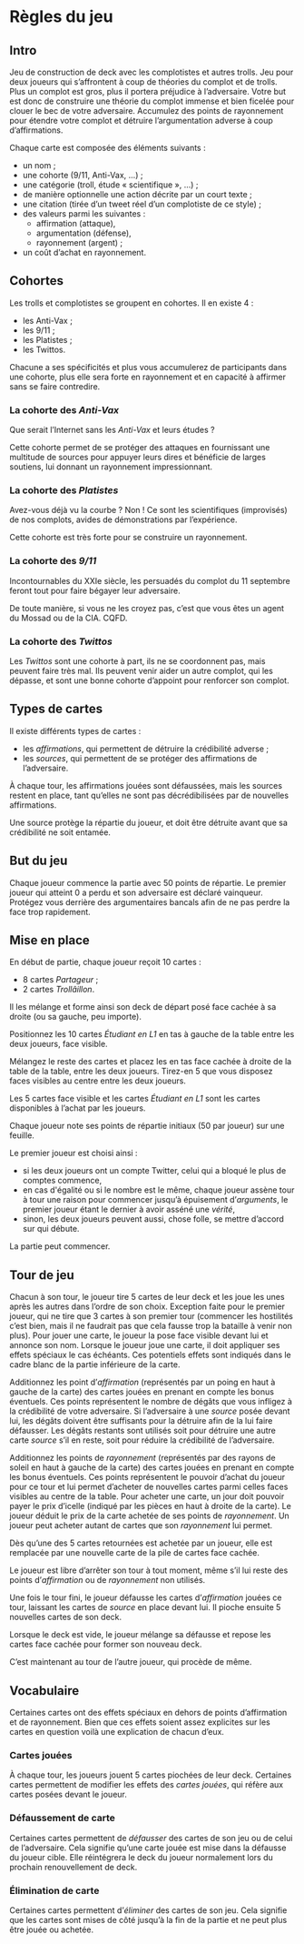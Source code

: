# Règles du jeu

## Intro

Jeu de construction de deck avec les complotistes et autres trolls.
Jeu pour deux joueurs qui s’affrontent à coup de théories du complot et de trolls.
Plus un complot est gros, plus il portera préjudice à l’adversaire.
Votre but est donc de construire une théorie du complot immense et bien ficelée pour clouer le bec de votre adversaire.
Accumulez des points de rayonnement pour étendre votre complot et détruire l’argumentation adverse à coup d’affirmations.

Chaque carte est composée des éléments suivants :
 - un nom ;
 - une cohorte (9/11, Anti-Vax, ...) ;
 - une catégorie (troll, étude « scientifique », ...) ;
 - de manière optionnelle une action décrite par un court texte ;
 - une citation (tirée d’un tweet réel d’un complotiste de ce style) ;
 - des valeurs parmi les suivantes :
   - affirmation (attaque),
   - argumentation (défense),
   - rayonnement (argent) ;
 - un coût d’achat en rayonnement.

## Cohortes

Les trolls et complotistes se groupent en cohortes.
Il en existe 4 :
 - les Anti-Vax ;
 - les 9/11 ;
 - les Platistes ;
 - les Twittos.

Chacune a ses spécificités et plus vous accumulerez de participants dans une cohorte, plus elle sera forte en rayonnement et en capacité à affirmer sans se faire contredire.

### La cohorte des _Anti-Vax_

Que serait l’Internet sans les _Anti-Vax_ et leurs études ?

Cette cohorte permet de se protéger des attaques en fournissant une multitude de sources pour appuyer leurs dires et bénéficie de larges soutiens, lui donnant un rayonnement impressionnant.

### La cohorte des _Platistes_

Avez-vous déjà vu la courbe ?
Non !
Ce sont les scientifiques (improvisés) de nos complots, avides de démonstrations par l’expérience.

Cette cohorte est très forte pour se construire un rayonnement.

### La cohorte des _9/11_

Incontournables du XXIe siècle, les persuadés du complot du 11 septembre feront tout pour faire bégayer leur adversaire.

De toute manière, si vous ne les croyez pas, c’est que vous êtes un agent du Mossad ou de la CIA. CQFD.

### La cohorte des _Twittos_

Les _Twittos_ sont une cohorte à part, ils ne se coordonnent pas, mais peuvent faire très mal.
Ils peuvent venir aider un autre complot, qui les dépasse, et sont une bonne cohorte d’appoint pour renforcer son complot.

## Types de cartes

Il existe différents types de cartes :
 - les _affirmations_, qui permettent de détruire la crédibilité adverse ;
 - les _sources_, qui permettent de se protéger des affirmations de l’adversaire.

À chaque tour, les affirmations jouées sont défaussées, mais les sources restent en place, tant qu’elles ne sont pas décrédibilisées par de nouvelles affirmations.

Une source protège la répartie du joueur, et doit être détruite avant que sa crédibilité ne soit entamée.

## But du jeu

Chaque joueur commence la partie avec 50 points de répartie.
Le premier joueur qui atteint 0 a perdu et son adversaire est déclaré vainqueur.
Protégez vous derrière des argumentaires bancals afin de ne pas perdre la face trop rapidement.

## Mise en place

En début de partie, chaque joueur reçoit 10 cartes :
 - 8 cartes _Partageur_ ;
 - 2 cartes _Trollâillon_.

Il les mélange et forme ainsi son deck de départ posé face cachée à sa droite (ou sa gauche, peu importe).

Positionnez les 10 cartes _Étudiant en L1_ en tas à gauche de la table entre les deux joueurs, face visible.

Mélangez le reste des cartes et placez les en tas face cachée à droite de la table de la table, entre les deux joueurs.
Tirez-en 5 que vous disposez faces visibles au centre entre les deux joueurs.

Les 5 cartes face visible et les cartes _Étudiant en L1_ sont les cartes disponibles à l’achat par les joueurs.

Chaque joueur note ses points de répartie initiaux (50 par joueur) sur une feuille.

Le premier joueur est choisi ainsi :
 - si les deux joueurs ont un compte Twitter, celui qui a bloqué le plus de comptes commence,
 - en cas d'égalité ou si le nombre est le même, chaque joueur assène tour à tour une raison pour commencer jusqu’à épuisement d’_arguments_, le premier joueur étant le dernier à avoir asséné une _vérité_,
 - sinon, les deux joueurs peuvent aussi, chose folle, se mettre d’accord sur qui débute.

La partie peut commencer.

## Tour de jeu

Chacun à son tour, le joueur tire 5 cartes de leur deck et les joue les unes après les autres dans l’ordre de son choix.
Exception faite pour le premier joueur, qui ne tire que 3 cartes à son premier tour (commencer les hostilités c’est bien, mais il ne faudrait pas que cela fausse trop la bataille à venir non plus).
Pour jouer une carte, le joueur la pose face visible devant lui et annonce son nom.
Lorsque le joueur joue une carte, il doit appliquer ses effets spéciaux le cas échéants.
Ces potentiels effets sont indiqués dans le cadre blanc de la partie inférieure de la carte.

Additionnez les point d’_affirmation_ (représentés par un poing en haut à gauche de la carte) des cartes jouées en prenant en compte les bonus éventuels.
Ces points représentent le nombre de dégâts que vous infligez à la crédibilité de votre adversaire.
Si l’adversaire à une _source_ posée devant lui, les dégâts doivent être suffisants pour la détruire afin de la lui faire défausser.
Les dégâts restants sont utilisés soit pour détruire une autre carte _source_ s’il en reste, soit pour réduire la crédibilité de l’adversaire.

Additionnez les points de _rayonnement_ (représentés par des rayons de soleil en haut à gauche de la carte) des cartes jouées en prenant en compte les bonus éventuels.
Ces points représentent le pouvoir d’achat du joueur pour ce tour et lui permet d’acheter de nouvelles cartes parmi celles faces visibles au centre de la table.
Pour acheter une carte, un jour doit pouvoir payer le prix d’icelle (indiqué par les pièces en haut à droite de la carte).
Le joueur déduit le prix de la carte achetée de ses points de _rayonnement_.
Un joueur peut acheter autant de cartes que son _rayonnement_ lui permet.

Dès qu’une des 5 cartes retournées est achetée par un joueur, elle est remplacée par une nouvelle carte de la pile de cartes face cachée.

Le joueur est libre d’arrêter son tour à tout moment, même s’il lui reste des points d’_affirmation_ ou de _rayonnement_ non utilisés.

Une fois le tour fini, le joueur défausse les cartes d’_affirmation_ jouées ce tour, laissant les cartes de _source_ en place devant lui.
Il pioche ensuite 5 nouvelles cartes de son deck.

Lorsque le deck est vide, le joueur mélange sa défausse et repose les cartes face cachée pour former son nouveau deck.

C’est maintenant au tour de l’autre joueur, qui procède de même.

## Vocabulaire

Certaines cartes ont des effets spéciaux en dehors de points d’affirmation et de rayonnement. Bien que ces effets soient assez explicites sur les cartes en question voilà une explication de chacun d’eux.

### Cartes jouées

À chaque tour, les joueurs jouent 5 cartes piochées de leur deck.
Certaines cartes permettent de modifier les effets des _cartes jouées_, qui réfère aux cartes posées devant le joueur.

### Défaussement de carte

Certaines cartes permettent de _défausser_ des cartes de son jeu ou de celui de l’adversaire.
Cela signifie qu’une carte jouée est mise dans la défausse du joueur cible.
Elle réintégrera le deck du joueur normalement lors du prochain renouvellement de deck.

### Élimination de carte

Certaines cartes permettent d’_éliminer_ des cartes de son jeu.
Cela signifie que les cartes sont mises de côté jusqu’à la fin de la partie et ne peut plus être jouée ou achetée.
